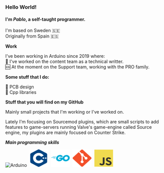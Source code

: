 ### Hello World!

#### I'm ***Pablo***, a self-taught programmer.
I'm based on Sweden 🇸🇪  
Originally from Spain :es:

**Work**   

I've been working in Arduino since 2019 where:  
 📝 I've worked on the content team as a technical writter.  
 🆘 At the moment on the Support team, working with the PRO family.  


**Some stuff that I do:**  

 🔨 PCB design  
 📙 Cpp libraries  


**Stuff that you will find on my GitHub**  

Mainly small projects that I'm working or I've worked on.  

Lately I'm focusing on Sourcemod plugins, which are small scripts to add features to game-servers running Valve's game-engine called Source engine, my plugins are mainly focused on Counter Strike.

***Main programming skills***

<img src="https://cdn.arduino.cc/header-footer/prod/assets/headerLogo-arduino.svg" title="Arduino" alt="Arduino" width="80" height="55"/>&nbsp;
<img src="https://github.com/devicons/devicon/blob/master/icons/cplusplus/cplusplus-plain.svg" title="Cpp" alt="Cpp" width="60" height="55"/>&nbsp;
<img src="https://github.com/devicons/devicon/blob/master/icons/go/go-original-wordmark.svg" title="Go" alt="Js" width="60" height="55"/>&nbsp;
<img src="https://github.com/devicons/devicon/blob/master/icons/git/git-original.svg" title="Git" alt="Git" width="60" height="55"/>&nbsp;
<img src="https://github.com/devicons/devicon/blob/master/icons/javascript/javascript-original.svg" title="Js" alt="Js" width="60" height="55"/>&nbsp;
